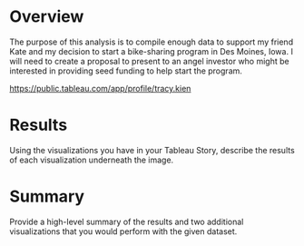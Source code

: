 # Overview
The purpose of this analysis is to compile enough data to support my friend Kate and my decision to start a bike-sharing program in Des Moines, Iowa. I will need to create a proposal to present to an angel investor who might be interested in providing seed funding to help start the program.

https://public.tableau.com/app/profile/tracy.kien

# Results
Using the visualizations you have in your Tableau Story, describe the results of each visualization underneath the image.

# Summary
Provide a high-level summary of the results and two additional visualizations that you would perform with the given dataset.
